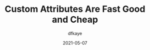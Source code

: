 ---
author: dfkaye
date: 2021-05-07
layout: post.njk
tags:
  - article
  - css
  - selectors
target_url: https://dfkaye.com/posts/2021/05/07/custom-attributes-are-fast-good-and-cheap/
title: Custom Attributes Are Fast Good and Cheap
---